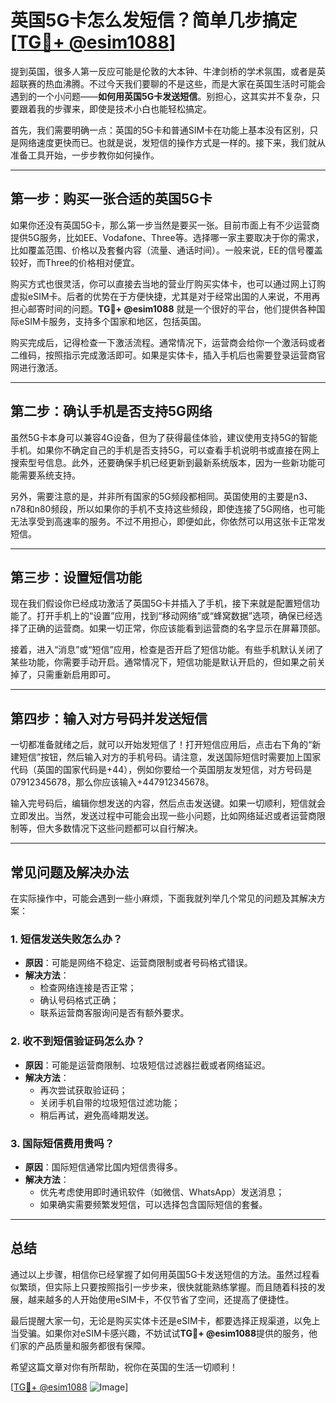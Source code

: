 # 英国5G卡怎么发短信？简单几步搞定[[TG💪+ @esim1088](https://t.me/s/esim1088)]

提到英国，很多人第一反应可能是伦敦的大本钟、牛津剑桥的学术氛围，或者是英超联赛的热血沸腾。不过今天我们要聊的不是这些，而是大家在英国生活时可能会遇到的一个小问题——**如何用英国5G卡发送短信**。别担心，这其实并不复杂，只要跟着我的步骤来，即使是技术小白也能轻松搞定。

首先，我们需要明确一点：英国的5G卡和普通SIM卡在功能上基本没有区别，只是网络速度更快而已。也就是说，发短信的操作方式是一样的。接下来，我们就从准备工具开始，一步步教你如何操作。

---

## 第一步：购买一张合适的英国5G卡

如果你还没有英国5G卡，那么第一步当然是要买一张。目前市面上有不少运营商提供5G服务，比如EE、Vodafone、Three等。选择哪一家主要取决于你的需求，比如覆盖范围、价格以及套餐内容（流量、通话时间）。一般来说，EE的信号覆盖较好，而Three的价格相对便宜。

购买方式也很灵活，你可以直接去当地的营业厅购买实体卡，也可以通过网上订购虚拟eSIM卡。后者的优势在于方便快捷，尤其是对于经常出国的人来说，不用再担心邮寄时间的问题。**TG💪+ @esim1088** 就是一个很好的平台，他们提供各种国际eSIM卡服务，支持多个国家和地区，包括英国。

购买完成后，记得检查一下激活流程。通常情况下，运营商会给你一个激活码或者二维码，按照指示完成激活即可。如果是实体卡，插入手机后也需要登录运营商官网进行激活。

---

## 第二步：确认手机是否支持5G网络

虽然5G卡本身可以兼容4G设备，但为了获得最佳体验，建议使用支持5G的智能手机。如果你不确定自己的手机是否支持5G，可以查看手机说明书或直接在网上搜索型号信息。此外，还要确保手机已经更新到最新系统版本，因为一些新功能可能需要系统支持。

另外，需要注意的是，并非所有国家的5G频段都相同。英国使用的主要是n3、n78和n80频段，所以如果你的手机不支持这些频段，即使连接了5G网络，也可能无法享受到高速率的服务。不过不用担心，即便如此，你依然可以用这张卡正常发短信。

---

## 第三步：设置短信功能

现在我们假设你已经成功激活了英国5G卡并插入了手机，接下来就是配置短信功能了。打开手机上的“设置”应用，找到“移动网络”或“蜂窝数据”选项，确保已经选择了正确的运营商。如果一切正常，你应该能看到运营商的名字显示在屏幕顶部。

接着，进入“消息”或“短信”应用，检查是否开启了短信功能。有些手机默认关闭了某些功能，你需要手动开启。通常情况下，短信功能是默认开启的，但如果之前关掉了，只需重新启用即可。

---

## 第四步：输入对方号码并发送短信

一切都准备就绪之后，就可以开始发短信了！打开短信应用后，点击右下角的“新建短信”按钮，然后输入对方的手机号码。请注意，发送国际短信时需要加上国家代码（英国的国家代码是+44），例如你要给一个英国朋友发短信，对方号码是07912345678，那么你应该输入+447912345678。

输入完号码后，编辑你想发送的内容，然后点击发送键。如果一切顺利，短信就会立即发出。当然，发送过程中可能会出现一些小问题，比如网络延迟或者运营商限制等，但大多数情况下这些问题都可以自行解决。

---

## 常见问题及解决办法

在实际操作中，可能会遇到一些小麻烦，下面我就列举几个常见的问题及其解决方案：

### 1. 短信发送失败怎么办？
- **原因**：可能是网络不稳定、运营商限制或者号码格式错误。
- **解决方法**：
  - 检查网络连接是否正常；
  - 确认号码格式正确；
  - 联系运营商客服询问是否有额外要求。

### 2. 收不到短信验证码怎么办？
- **原因**：可能是运营商限制、垃圾短信过滤器拦截或者网络延迟。
- **解决方法**：
  - 再次尝试获取验证码；
  - 关闭手机自带的垃圾短信过滤功能；
  - 稍后再试，避免高峰期发送。

### 3. 国际短信费用贵吗？
- **原因**：国际短信通常比国内短信贵得多。
- **解决方法**：
  - 优先考虑使用即时通讯软件（如微信、WhatsApp）发送消息；
  - 如果确实需要频繁发短信，可以选择包含国际短信的套餐。

---

## 总结

通过以上步骤，相信你已经掌握了如何用英国5G卡发送短信的方法。虽然过程看似繁琐，但实际上只要按照指引一步步来，很快就能熟练掌握。而且随着科技的发展，越来越多的人开始使用eSIM卡，不仅节省了空间，还提高了便捷性。

最后提醒大家一句，无论是购买实体卡还是eSIM卡，都要选择正规渠道，以免上当受骗。如果你对eSIM卡感兴趣，不妨试试**TG💪+ @esim1088**提供的服务，他们家的产品质量和服务都很有保障。

希望这篇文章对你有所帮助，祝你在英国的生活一切顺利！

[[TG💪+ @esim1088](https://t.me/s/esim1088) ![Image](https://i.postimg.cc/4NQfJmqS/Snipaste-2025-05-13-00-14-12.png)]